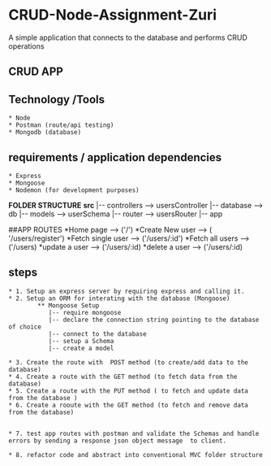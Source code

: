 # CRUD-Node-Assignment-Zuri
A simple application that connects to the database and performs CRUD operations

## CRUD APP 
## Technology /Tools 
    * Node
    * Postman (route/api testing)
    * Mongodb (database)

## requirements / application dependencies
    * Express
    * Mongoose
    * Nodemon (for development purposes)

**FOLDER STRUCTURE**
    **src**
        |-- controllers --> usersController
        |-- database --> db
        |-- models --> userSchema
        |-- router --> usersRouter
        |-- app
    
##APP ROUTES
    *Home page --> ('/')
    *Create New user --> ( '/users/register')
    *Fetch single user --> ('/users/:id')
    *Fetch all users --> ('/users)
    *update a user --> ('/users/:id)
    *delete a user --> ('/users/:id)
## steps 
    * 1. Setup an express server by requiring express and calling it.
    * 2. Setup an ORM for interating with the database (Mongoose)
            ** Mongoose Setup 
               |-- require mongoose
               |-- declare the connection string pointing to the database of choice
               |-- connect to the database
               |-- setup a Schema
               |-- create a model 

    * 3. Create the route with  POST method (to create/add data to the database)
    * 4. Create a route with the GET method (to fetch data from the database)
    * 5. Create a route with the PUT method ( to fetch and update data from the database )
    * 6. Create a rooute with the GET method (to fetch and remove data from the database)


    * 7. test app routes with postman and validate the Schemas and handle errors by sending a response json object message  to client. 
    
    * 8. refactor code and abstract into conventional MVC folder structure